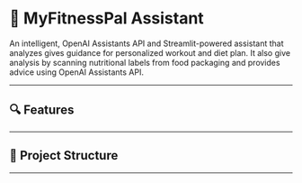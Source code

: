 # 🤖 MyFitnessPal Assistant

An intelligent, OpenAI Assistants API and Streamlit-powered assistant that analyzes gives guidance for personalized workout and diet plan. It also give analysis by scanning nutritional labels from food packaging and provides advice using OpenAI Assistants API.

---

## 🔍 Features

---

## 📁 Project Structure

---
